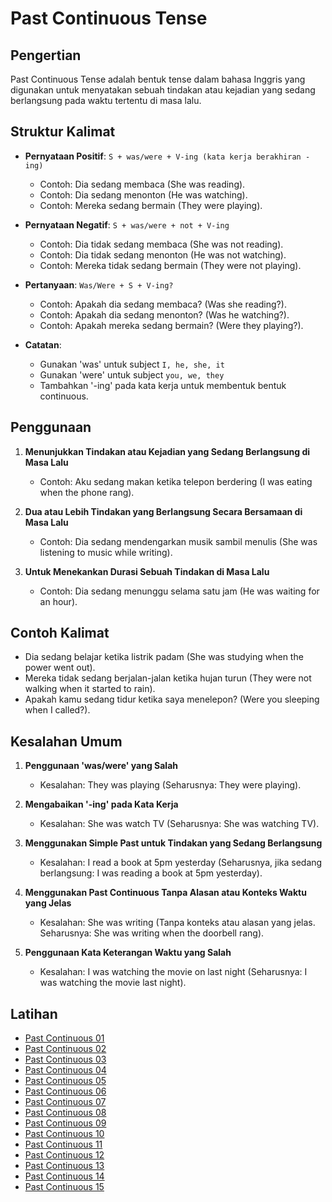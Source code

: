 # Past Continuous Tense

## Pengertian

Past Continuous Tense adalah bentuk tense dalam bahasa Inggris yang digunakan untuk menyatakan sebuah tindakan atau kejadian yang sedang berlangsung pada waktu tertentu di masa lalu.

## Struktur Kalimat

- **Pernyataan Positif**: `S + was/were + V-ing (kata kerja berakhiran -ing)`
  - Contoh: Dia sedang membaca (She was reading).
  - Contoh: Dia sedang menonton (He was watching).
  - Contoh: Mereka sedang bermain (They were playing).

- **Pernyataan Negatif**: `S + was/were + not + V-ing`
  - Contoh: Dia tidak sedang membaca (She was not reading).
  - Contoh: Dia tidak sedang menonton (He was not watching).
  - Contoh: Mereka tidak sedang bermain (They were not playing).

- **Pertanyaan**: `Was/Were + S + V-ing?`
  - Contoh: Apakah dia sedang membaca? (Was she reading?).
  - Contoh: Apakah dia sedang menonton? (Was he watching?).
  - Contoh: Apakah mereka sedang bermain? (Were they playing?).

- **Catatan**:
  - Gunakan 'was' untuk subject `I, he, she, it`
  - Gunakan 'were' untuk subject `you, we, they`
  - Tambahkan '-ing' pada kata kerja untuk membentuk bentuk continuous.

## Penggunaan

1. **Menunjukkan Tindakan atau Kejadian yang Sedang Berlangsung di Masa Lalu**
   - Contoh: Aku sedang makan ketika telepon berdering (I was eating when the phone rang).

2. **Dua atau Lebih Tindakan yang Berlangsung Secara Bersamaan di Masa Lalu**
   - Contoh: Dia sedang mendengarkan musik sambil menulis (She was listening to music while writing).

3. **Untuk Menekankan Durasi Sebuah Tindakan di Masa Lalu**
   - Contoh: Dia sedang menunggu selama satu jam (He was waiting for an hour).

## Contoh Kalimat

- Dia sedang belajar ketika listrik padam (She was studying when the power went out).
- Mereka tidak sedang berjalan-jalan ketika hujan turun (They were not walking when it started to rain).
- Apakah kamu sedang tidur ketika saya menelepon? (Were you sleeping when I called?).

## Kesalahan Umum

1. **Penggunaan 'was/were' yang Salah**
   - Kesalahan: They was playing (Seharusnya: They were playing).

2. **Mengabaikan '-ing' pada Kata Kerja**
   - Kesalahan: She was watch TV (Seharusnya: She was watching TV).

3. **Menggunakan Simple Past untuk Tindakan yang Sedang Berlangsung**
   - Kesalahan: I read a book at 5pm yesterday (Seharusnya, jika sedang berlangsung: I was reading a book at 5pm yesterday).

4. **Menggunakan Past Continuous Tanpa Alasan atau Konteks Waktu yang Jelas**
   - Kesalahan: She was writing (Tanpa konteks atau alasan yang jelas. Seharusnya: She was writing when the doorbell rang).

5. **Penggunaan Kata Keterangan Waktu yang Salah**
   - Kesalahan: I was watching the movie on last night (Seharusnya: I was watching the movie last night).


## Latihan
- [Past Continuous 01](https://chipulaja.github.io/quiz-app/#/question/06_past_continuous_01)
- [Past Continuous 02](https://chipulaja.github.io/quiz-app/#/question/06_past_continuous_02)
- [Past Continuous 03](https://chipulaja.github.io/quiz-app/#/question/06_past_continuous_03)
- [Past Continuous 04](https://chipulaja.github.io/quiz-app/#/question/06_past_continuous_04)
- [Past Continuous 05](https://chipulaja.github.io/quiz-app/#/question/06_past_continuous_05)
- [Past Continuous 06](https://chipulaja.github.io/quiz-app/#/question/06_past_continuous_06)
- [Past Continuous 07](https://chipulaja.github.io/quiz-app/#/question/06_past_continuous_07)
- [Past Continuous 08](https://chipulaja.github.io/quiz-app/#/question/06_past_continuous_08)
- [Past Continuous 09](https://chipulaja.github.io/quiz-app/#/question/06_past_continuous_09)
- [Past Continuous 10](https://chipulaja.github.io/quiz-app/#/question/06_past_continuous_10)
- [Past Continuous 11](https://chipulaja.github.io/quiz-app/#/question/06_past_continuous_11)
- [Past Continuous 12](https://chipulaja.github.io/quiz-app/#/question/06_past_continuous_12)
- [Past Continuous 13](https://chipulaja.github.io/quiz-app/#/question/06_past_continuous_13)
- [Past Continuous 14](https://chipulaja.github.io/quiz-app/#/question/06_past_continuous_14)
- [Past Continuous 15](https://chipulaja.github.io/quiz-app/#/question/06_past_continuous_15)

<!--
cara 1
Prompt yang digunakan :

buatkan saya file json dengan detail di bawah ini
- berisi 10 soal menerjemahkan bahasa indonesia ke bahasa Inggris
- fokus pada topik umum, seputar kuliner di indonesia, keindahan alam indonesia, olaraga, pendidikan, teknologi, cita-cita
- hanya melibatkan struktur kalimat Simple Present Tense
- soal terdiri dari kalimat positif, negatif dan tanya
- level soal adalah semua level
- notes di tulis dalam bahasa indonesia
- explanation di tulis dalam bahasa indonesia
- explanation berformat html dan tidak mengandung tag br
- di dalam explanation disebutkan nama tenses/grammar yang digunakan
- format explanation seperti dibawah
- jangan kosongkan element review-daftar-pejelasan-jawaban


<p class='review-pertanyaan'>"makanan ini berasal dari padang"</p><p class='review-pejelasan-grammar'>kalimat di atas adalah <span class='review-nama-grammar'><strong> simple present tense</strong></span>.</p><p class='review-detail-pejelasan-grammar'>Kalimat ini menggambarkan sebuah fakta karena makanan tersebut berasal dari padang.</p><p><strong>Formula Umum:</strong></p><pre class="review-formula">Subject + Verb (Simple Present Tense) + Prepositional Phrase</pre><p>Maka bahasa inggrisnya adalah : </p><pre class="review-jawaban">This food originates from Padang</pre><p><strong>Berikut detail penyusun kalimatnya:</strong></p><ul class="review-daftar-pejelasan-jawaban"><li><strong>This food</strong> adalah <strong>Subject</strong> atau subjek dari kalimat.</li><li><strong>originates</strong> adalah kata kerja dalam bentuk <strong>Simple Present Tense</strong>.</li><li><strong>from Padang</strong> adalah <strong>Prepositional Phrase</strong> yang berfungsi sebagai pelengkap (complement) dalam kalimat.</li><li><strong>Prepositional Phrase</strong> adalah kelompok kata yang dimulai dengan preposisi dan diikuti oleh objek preposisi, biasanya berfungsi untuk memberikan informasi tambahan mengenai tempat, waktu, atau cara dalam sebuah kalimat.</li></ul>

- format json seperti dibawah
    {
        "notes":"",
        "questions" : [
             {
                 "question": "",
                 "answer": "",
                 "explanation": ""
             }
        ]
    }
-->

<!--
cara 2
Prompt 1 yang digunakan :
buatkan 200 daftar kalimat dengan detail dibawah
- jangan mengulang kalimat yang sudah di buat
- fokus pada topik umum, seputar kuliner di indonesia, keindahan alam indonesia, olaraga, pendidikan, teknologi, cita-cita
- hanya melibatkan struktur kalimat Present Continuous
- kalimat terdiri dari kalimat positif, negatif dan tanya
- level kesulitan kalimat adalah semua level
- daftar jangan di kelompokkan


promt 2 yang digunakan :

saya punya daftar kalimat berikut

- Saya ingin belajar bahasa Jepang.
- Apakah dia seorang dokter?
- Saya suka nasi goreng.
- Ini bukan ponsel saya.
- Anak-anak bermain di taman.
- Apakah Jakarta ibu kota Indonesia?
- Bali adalah pulau indah.
- Dia tidak suka berenang.
- Dia mengajar di sebuah universitas.
- Mereka suka bermain sepak bola.
- Nasi Padang sangat lezat.

buatkan saya soal file json berdasarkan kalimat di atas dan dengan detail di bawah ini

- notes di tulis dalam bahasa indonesia
- explanation di tulis dalam bahasa indonesia
- explanation berformat html dan tidak mengandung tag br
- di dalam explanation disebutkan nama tenses/grammar yang digunakan
- format explanation seperti dibawah
- jangan kosongkan element review-daftar-pejelasan-jawaban

<p class='review-pertanyaan'>"makanan ini berasal dari padang"</p><p class='review-pejelasan-grammar'>kalimat di atas adalah <span class='review-nama-grammar'><strong> simple present tense</strong></span>.</p><p class='review-detail-pejelasan-grammar'>Kalimat ini menggambarkan sebuah fakta karena makanan tersebut berasal dari padang.</p><p><strong>Formula Umum:</strong></p><pre class="review-formula">Subject + Verb (Simple Present Tense) + Prepositional Phrase</pre><p>Maka bahasa inggrisnya adalah : </p><pre class="review-jawaban">This food originates from Padang</pre><p><strong>Berikut detail penyusun kalimatnya:</strong></p><ul class="review-daftar-pejelasan-jawaban"><li><strong>This food</strong> adalah <strong>Subject</strong> atau subjek dari kalimat.</li><li><strong>originates</strong> adalah kata kerja dalam bentuk <strong>Simple Present Tense</strong>.</li><li><strong>from Padang</strong> adalah <strong>Prepositional Phrase</strong> yang berfungsi sebagai pelengkap (complement) dalam kalimat.</li><li><strong>Prepositional Phrase</strong> adalah kelompok kata yang dimulai dengan preposisi dan diikuti oleh objek preposisi, biasanya berfungsi untuk memberikan informasi tambahan mengenai tempat, waktu, atau cara dalam sebuah kalimat.</li></ul>

- format json seperti dibawah
    {
        "notes":"",
        "questions" : [
             {
                 "question": "",
                 "answer": "",
                 "explanation": ""
             }
        ]
    }
-->
